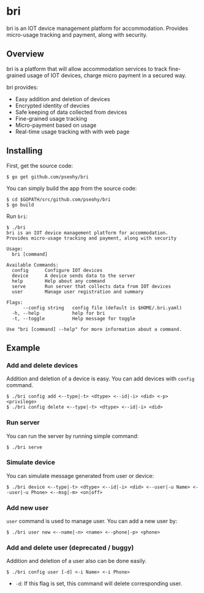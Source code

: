 bri
===
bri is an IOT device management platform for accommodation.
Provides micro-usage tracking and payment, along with security.

## Overview

bri is a platform that will allow accommodation services to track fine-grained usage of IOT devices, charge micro payment in a secured way.

bri provides:
* Easy addition and deletion of devices
* Encrypted identity of devcies
* Safe keeping of data collected from devices
* Fine-grained usage tracking
* Micro-payment based on usage
* Real-time usage tracking with with web page

## Installing

First, get the source code:
```
$ go get github.com/pseohy/bri
```

You can simply build the app from the source code:
```
$ cd $GOPATH/src/github.com/pseohy/bri
$ go build
```

Run `bri`:
```
$ ./bri
bri is an IOT device management platform for accommodation.
Provides micro-usage tracking and payment, along with security

Usage:
  bri [command]

Available Commands:
  config      Configure IOT devices
  device      A device sends data to the server
  help        Help about any command
  serve       Run server that collects data from IOT devices
  user        Manage user registration and summary

Flags:
      --config string   config file (default is $HOME/.bri.yaml)
  -h, --help            help for bri
  -t, --toggle          Help message for toggle

Use "bri [command] --help" for more information about a command.
```

## Example

### Add and delete devices
Addition and deletion of a device is easy. You can add devices with `config` command.
```
$ ./bri config add <--type|-t> <dtype> <--id|-i> <did> <-p> <privilege>
$ ./bri config delete <--type|-t> <dtype> <--id|-i> <did>
```

### Run server
You can run the server by running simple command:
```
$ ./bri serve
```

### Simulate device
You can simulate message generated from user or device:
```
$ ./bri device <--type|-t> <dtype> <--id|-i> <did> <--user|-u Name> <--user|-u Phone> <--msg|-m> <on|off>
```

### Add new user
`user` command is used to manage user. You can add a new user by:
```
$ ./bri user new <--name|-n> <name> <--phone|-p> <phone>
```


### Add and delete user (deprecated / buggy)
Addition and deletion of a user also can be done easily.
```
$ ./bri config user [-d] <-i Name> <-i Phone>
```
* `-d`: If this flag is set, this command will delete corresponding user.

